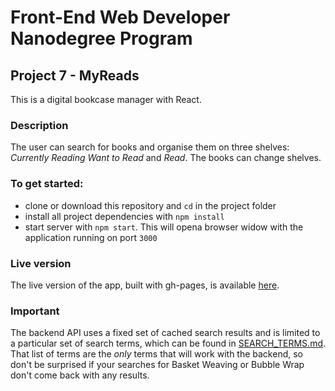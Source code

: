 # Front-End Web Developer Nanodegree Program
## Project 7 - MyReads 

This is a digital bookcase manager with React.

### Description
The user can search for books and organise them on three shelves: *Currently Reading* *Want to Read* and *Read*. The books can change shelves. 


### To get started:
* clone or download this repository and `cd` in the project folder
* install all project dependencies with `npm install`
* start server with `npm start`. This will opena browser widow with the application running on port `3000`

### Live version
The live version of the app, built with gh-pages, is available [here](https://al3x4.github.io/myreads/). 

### Important
The backend API uses a fixed set of cached search results and is limited to a particular set of search terms, which can be found in [SEARCH_TERMS.md](SEARCH_TERMS.md). That list of terms are the _only_ terms that will work with the backend, so don't be surprised if your searches for Basket Weaving or Bubble Wrap don't come back with any results.

